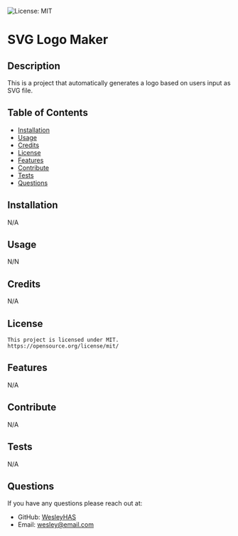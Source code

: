
  ![License: MIT](https://img.shields.io/badge/License-MIT-yellow.svg)
  
  # SVG Logo Maker

  ## Description
  This is a project that automatically generates a logo based on users input as SVG file.

  ## Table of Contents

  * [Installation](#installation)
  * [Usage](#usage)
  * [Credits](#credits)
  * [License](#license)
  * [Features](#features)
  * [Contribute](#contribute)
  * [Tests](#tests)
  * [Questions](#questions)

  ## Installation
  N/A

  ## Usage
  N/N

  ## Credits
  N/A

  ## License
  
    This project is licensed under MIT.
    https://opensource.org/license/mit/

  ## Features
  N/A

  ## Contribute
  N/A

  ## Tests
  N/A

  ## Questions
  If you have any questions please reach out at:
  - GitHub: [WesleyHAS](https://github.com/WesleyHAS)
  - Email: [wesley@email.com](mailto:wesley@email.com)